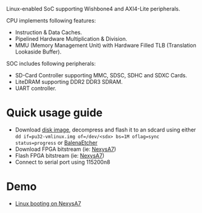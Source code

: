 Linux-enabled SoC supporting Wishbone4 and AXI4-Lite peripherals.

CPU implements following features:
- Instruction & Data Caches.
- Pipelined Hardware Multiplication & Division.
- MMU (Memory Management Unit) with Hardware Filled TLB (Translation Lookaside Buffer).

SOC includes following peripherals:
- SD-Card Controller supporting MMC, SDSC, SDHC and SDXC Cards.
- LiteDRAM supporting DDR2 DDR3 SDRAM.
- UART controller.

# Quick usage guide
- Download [disk image](https://github.com/fontamsoc/pu32/releases/download/pu32.20210708/pu32-vmlinux.img.xz), decompress and flash it to an sdcard using either `dd if=pu32-vmlinux.img of=/dev/<sdx> bs=1M oflag=sync status=progress` or [BalenaEtcher](https://www.balena.io/etcher)
- Download FPGA bitstream (ie: [NexysA7](https://github.com/fontamsoc/pu32/blob/main/nexys4ddr.bit))
- Flash FPGA bitstream (ie: [NexysA7](https://reference.digilentinc.com/programmable-logic/nexys-a7/reference-manual#usb_host_and_micro_sd_programming))
- Connect to serial port using 115200n8

# Demo
- [Linux booting on NexysA7](https://asciinema.org/a/424616?t=10)
